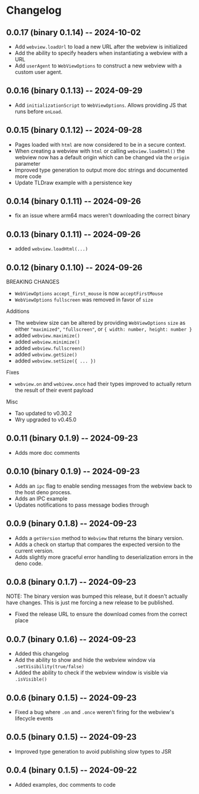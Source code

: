# Changelog

## 0.0.17 (binary 0.1.14) -- 2024-10-02

- Add `webview.loadUrl` to load a new URL after the webview is initialized
- Add the ability to specify headers when instantiating a webview with a URL
- Add `userAgent` to `WebViewOptions` to construct a new webview with a custom user agent.

## 0.0.16 (binary 0.1.13) -- 2024-09-29

- Add `initializationScript` to `WebViewOptions`. Allows providing JS that runs before `onLoad`.

## 0.0.15 (binary 0.1.12) -- 2024-09-28

- Pages loaded with `html` are now considered to be in a secure context.
- When creating a webview with `html` or calling `webview.loadHtml()` the webview now has a default origin which can be changed via the `origin` parameter
- Improved type generation to output more doc strings and documented more code
- Update TLDraw example with a persistence key

## 0.0.14 (binary 0.1.11) -- 2024-09-26

- fix an issue where arm64 macs weren't downloading the correct binary

## 0.0.13 (binary 0.1.11) -- 2024-09-26

- added `webview.loadHtml(...)`

## 0.0.12 (binary 0.1.10) -- 2024-09-26

BREAKING CHANGES

- `WebViewOptions` `accept_first_mouse` is now `acceptFirstMouse`
- `WebViewOptions` `fullscreen` was removed in favor of `size`

Additions

- The webview size can be altered by providing `WebViewOptions` `size` as either `"maximized"`, `"fullscreen"`, or `{ width: number, height: number }`
- added `webview.maximize()`
- added `webview.minimize()`
- added `webview.fullscreen()`
- added `webview.getSize()`
- added `webview.setSize({ ... })`

Fixes

- `webview.on` and `webivew.once` had their types improved to actually return the result of their event payload

Misc

- Tao updated to v0.30.2
- Wry upgraded to v0.45.0

## 0.0.11 (binary 0.1.9) -- 2024-09-23

- Adds more doc comments

## 0.0.10 (binary 0.1.9) -- 2024-09-23

- Adds an `ipc` flag to enable sending messages from the webview back to the host deno process.
- Adds an IPC example
- Updates notifications to pass message bodies through

## 0.0.9 (binary 0.1.8) -- 2024-09-23

- Adds a `getVersion` method to `Webview` that returns the binary version.
- Adds a check on startup that compares the expected version to the current version.
- Adds slightly more graceful error handling to deserialization errors in the deno code.

## 0.0.8 (binary 0.1.7) -- 2024-09-23

NOTE: The binary version was bumped this release, but it doesn't actually have changes.
This is just me forcing a new release to be published.

- Fixed the release URL to ensure the download comes from the correct place

## 0.0.7 (binary 0.1.6) -- 2024-09-23

- Added this changelog
- Add the ability to show and hide the webview window via `.setVisibility(true/false)`
- Added the ability to check if the webview window is visible via `.isVisible()`

## 0.0.6 (binary 0.1.5) -- 2024-09-23

- Fixed a bug where `.on` and `.once` weren't firing for the webview's lifecycle events

## 0.0.5 (binary 0.1.5) -- 2024-09-23

- Improved type generation to avoid publishing slow types to JSR

## 0.0.4 (binary 0.1.5) -- 2024-09-22

- Added examples, doc comments to code
